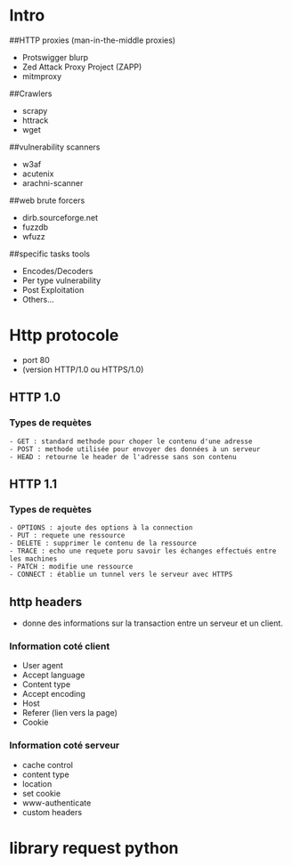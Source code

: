 # Intro

##HTTP proxies (man-in-the-middle proxies)
- Protswigger blurp
- Zed Attack Proxy Project (ZAPP)
- mitmproxy

##Crawlers
- scrapy
- httrack
- wget

##vulnerability scanners
- w3af
- acutenix
- arachni-scanner

##web brute forcers
- dirb.sourceforge.net
- fuzzdb
- wfuzz

##specific tasks tools
- Encodes/Decoders
- Per type vulnerability
- Post Exploitation
- Others...

##

# Http protocole
- port 80
- <types de requete> <adresse> <version > (version HTTP/1.0 ou HTTPS/1.0)

## HTTP 1.0
### Types de requètes
    - GET : standard methode pour choper le contenu d'une adresse
    - POST : methode utilisée pour envoyer des données à un serveur
    - HEAD : retourne le header de l'adresse sans son contenu
## HTTP 1.1
### Types de requètes
    - OPTIONS : ajoute des options à la connection
    - PUT : requete une ressource
    - DELETE : supprimer le contenu de la ressource
    - TRACE : echo une requete poru savoir les échanges effectués entre les machines
    - PATCH : modifie une ressource 
    - CONNECT : établie un tunnel vers le serveur avec HTTPS

## http headers
- donne des informations sur la transaction entre
un serveur et un client.

### Information coté client
- User agent
- Accept language
- Content type
- Accept encoding
- Host
- Referer (lien vers la page)
- Cookie

### Information coté serveur
- cache control
- content type
- location
- set cookie
- www-authenticate
- custom headers

# library request python


